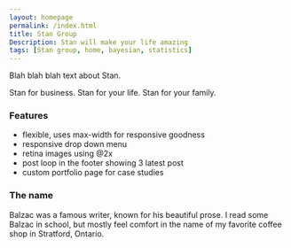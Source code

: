 ```yaml
---
layout: homepage
permalink: /index.html
title: Stan Group
Description: Stan will make your life amazing
tags: [Stan group, home, bayesian, statistics]
---
```


Blah blah blah text about Stan.

Stan for business. Stan for your life. Stan for your family.

### Features
* flexible, uses max-width for responsive goodness
* responsive drop down menu
* retina images using @2x
* post loop in the footer showing 3 latest post
* custom portfolio page for case studies

### The name

Balzac was a famous writer, known for his beautiful prose. I read some Balzac in school, but mostly feel comfort in the name of my favorite coffee shop in Stratford, Ontario. 
